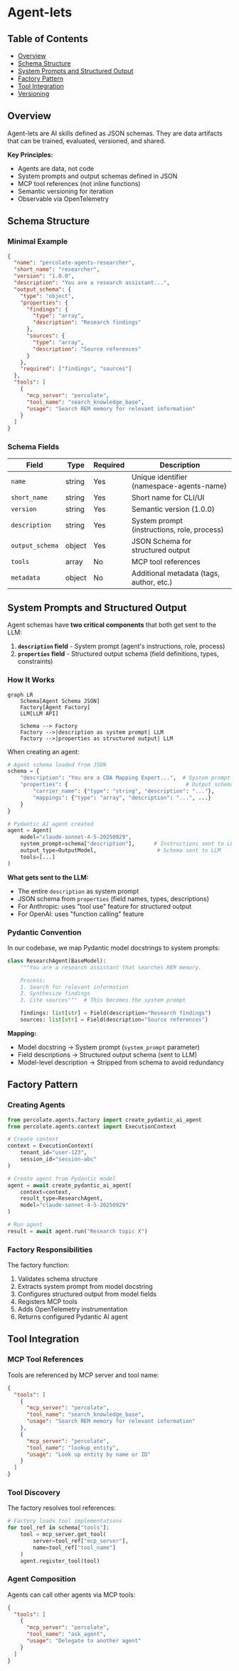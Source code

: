 # Agent-lets

## Table of Contents

- [Overview](#overview)
- [Schema Structure](#schema-structure)
- [System Prompts and Structured Output](#system-prompts-and-structured-output)
- [Factory Pattern](#factory-pattern)
- [Tool Integration](#tool-integration)
- [Versioning](#versioning)

## Overview

Agent-lets are AI skills defined as JSON schemas. They are data artifacts that can be trained, evaluated, versioned, and shared.

**Key Principles:**
- Agents are data, not code
- System prompts and output schemas defined in JSON
- MCP tool references (not inline functions)
- Semantic versioning for iteration
- Observable via OpenTelemetry

## Schema Structure

### Minimal Example

```json
{
  "name": "percolate-agents-researcher",
  "short_name": "researcher",
  "version": "1.0.0",
  "description": "You are a research assistant...",
  "output_schema": {
    "type": "object",
    "properties": {
      "findings": {
        "type": "array",
        "description": "Research findings"
      },
      "sources": {
        "type": "array",
        "description": "Source references"
      }
    },
    "required": ["findings", "sources"]
  },
  "tools": [
    {
      "mcp_server": "percolate",
      "tool_name": "search_knowledge_base",
      "usage": "Search REM memory for relevant information"
    }
  ]
}
```

### Schema Fields

| Field | Type | Required | Description |
|-------|------|----------|-------------|
| `name` | string | Yes | Unique identifier (namespace-agents-name) |
| `short_name` | string | Yes | Short name for CLI/UI |
| `version` | string | Yes | Semantic version (1.0.0) |
| `description` | string | Yes | System prompt (instructions, role, process) |
| `output_schema` | object | Yes | JSON Schema for structured output |
| `tools` | array | No | MCP tool references |
| `metadata` | object | No | Additional metadata (tags, author, etc.) |

## System Prompts and Structured Output

Agent schemas have **two critical components** that both get sent to the LLM:

1. **`description` field** - System prompt (agent's instructions, role, process)
2. **`properties` field** - Structured output schema (field definitions, types, constraints)

### How It Works

```mermaid
graph LR
    Schema[Agent Schema JSON]
    Factory[Agent Factory]
    LLM[LLM API]

    Schema --> Factory
    Factory -->|description as system prompt| LLM
    Factory -->|properties as structured output| LLM
```

When creating an agent:

```python
# Agent schema loaded from JSON
schema = {
    "description": "You are a CDA Mapping Expert...",  # System prompt
    "properties": {                                     # Output schema
        "carrier_name": {"type": "string", "description": "..."},
        "mappings": {"type": "array", "description": "...", ...}
    }
}

# Pydantic AI agent created
agent = Agent(
    model="claude-sonnet-4-5-20250929",
    system_prompt=schema["description"],      # Instructions sent to LLM
    output_type=OutputModel,                   # Schema sent to LLM
    tools=[...]
)
```

**What gets sent to the LLM:**
- The entire `description` as system prompt
- JSON schema from `properties` (field names, types, descriptions)
- For Anthropic: uses "tool use" feature for structured output
- For OpenAI: uses "function calling" feature

### Pydantic Convention

In our codebase, we map Pydantic model docstrings to system prompts:

```python
class ResearchAgent(BaseModel):
    """You are a research assistant that searches REM memory.

    Process:
    1. Search for relevant information
    2. Synthesize findings
    3. Cite sources"""  # This becomes the system prompt

    findings: list[str] = Field(description="Research findings")
    sources: list[str] = Field(description="Source references")
```

**Mapping:**
- Model docstring → System prompt (`system_prompt` parameter)
- Field descriptions → Structured output schema (sent to LLM)
- Model-level description → Stripped from schema to avoid redundancy

## Factory Pattern

### Creating Agents

```python
from percolate.agents.factory import create_pydantic_ai_agent
from percolate.agents.context import ExecutionContext

# Create context
context = ExecutionContext(
    tenant_id="user-123",
    session_id="session-abc"
)

# Create agent from Pydantic model
agent = await create_pydantic_ai_agent(
    context=context,
    result_type=ResearchAgent,
    model="claude-sonnet-4-5-20250929"
)

# Run agent
result = await agent.run("Research topic X")
```

### Factory Responsibilities

The factory function:
1. Validates schema structure
2. Extracts system prompt from model docstring
3. Configures structured output from model fields
4. Registers MCP tools
5. Adds OpenTelemetry instrumentation
6. Returns configured Pydantic AI agent

## Tool Integration

### MCP Tool References

Tools are referenced by MCP server and tool name:

```json
{
  "tools": [
    {
      "mcp_server": "percolate",
      "tool_name": "search_knowledge_base",
      "usage": "Search REM memory for relevant information"
    },
    {
      "mcp_server": "percolate",
      "tool_name": "lookup_entity",
      "usage": "Look up entity by name or ID"
    }
  ]
}
```

### Tool Discovery

The factory resolves tool references:

```python
# Factory loads tool implementations
for tool_ref in schema["tools"]:
    tool = mcp_server.get_tool(
        server=tool_ref["mcp_server"],
        name=tool_ref["tool_name"]
    )
    agent.register_tool(tool)
```

### Agent Composition

Agents can call other agents via MCP tools:

```json
{
  "tools": [
    {
      "mcp_server": "percolate",
      "tool_name": "ask_agent",
      "usage": "Delegate to another agent"
    }
  ]
}
```

